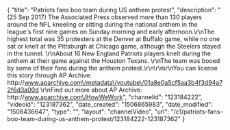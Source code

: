 {
    "title": "Patriots fans boo team during US anthem protest",
    "description": "(25 Sep 2017) The Associated Press observed more than 130 players around the NFL kneeling or sitting during the national anthem in the league's first nine games on Sunday morning and early afternoon.\r\nThe highest total was 35 protesters at the Denver at Buffalo game, while no one sat or knelt at the Pittsburgh at Chicago game, although the Steelers stayed in the tunnel. \r\nAbout 16 New England Patriots players knelt during the anthem at their game against the Houston Texans. \r\nThe team was booed by some of their fans during the anthem protest.\r\n\r\n\r\nYou can license this story through AP Archive: http:\/\/www.aparchive.com\/metadata\/youtube\/01a8e0a5cf5aa3b4f3d94a72f6d3a00d \r\nFind out more about AP Archive: http:\/\/www.aparchive.com\/HowWeWork",
    "channelid": "123184222",
    "videoid": "123187362",
    "date_created": "1506865983",
    "date_modified": "1508436647",
    "type": "",
    "layout": "channelVideo",
    "url": "\/c1\/patriots-fans-boo-team-during-us-anthem-protest\/123184222-123187362"
}